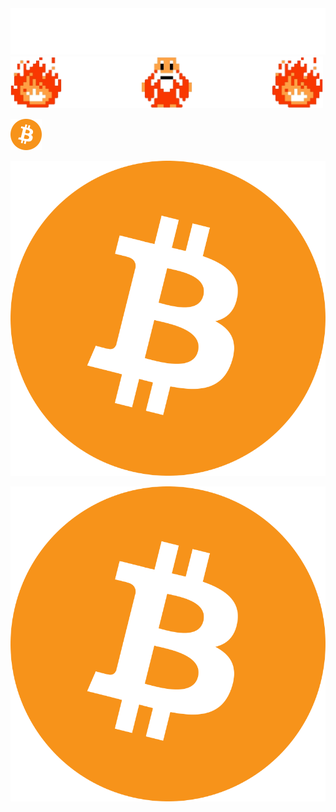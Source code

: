 <!-- <img align="left" src="images/bc-bender.png" width="83"></br></br>
<p><i>“We’re all pretty bizarre. Some of us are just better at hiding it; that’s all. - The Breakfast Club”</i></p>
</br></br></br> -->


<img src="images/take_this.png" width=600>


<img src="images/wizard_and_flame.png" width=500>

<a align="center" src="https://brandan.me/bitcoin.pdf"><img src="images/bitcoin.png" width=50></a>


[![name](images/bitcoin.png)](https://brandan.me/bitcoin.pdf)

[<img src="images/bitcoin.png">](https://brandan.me/bitcoin.pdf)
